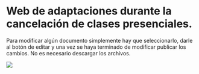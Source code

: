 # Web de adaptaciones durante la cancelación de clases presenciales.

Para modificar algún documento simplemente hay que seleccionarlo, darle al botón de editar y una vez se haya terminado de modificar publicar los cambios. No es necesario descargar los archivos.

![](tutorial.gif)
